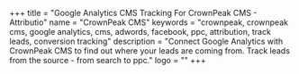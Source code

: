 +++
title = "Google Analytics CMS Tracking For CrownPeak CMS - Attributio"
name = "CrownPeak CMS"
keywords = "crownpeak, crownpeak cms, google analytics, cms, adwords, facebook, ppc, attribution, track leads, conversion tracking"
description = "Connect Google Analytics with CrownPeak CMS to find out where your leads are coming from. Track leads from the source - from search to ppc."
logo = ""
+++
